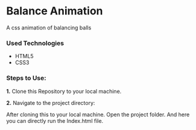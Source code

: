 ﻿<h1>Balance Animation </h1>

<p> A css animation of balancing balls</p>

<h3>Used Technologies</h3>

<ul>

<li>HTML5</li>

<li>CSS3</li>

</ul>

### Steps to Use:


**1.** Clone this Repository to your local machine.


**2.** Navigate to the project directory:

After cloning this to your local machine. Open the project folder. And here you can directly run the Index.html file.


